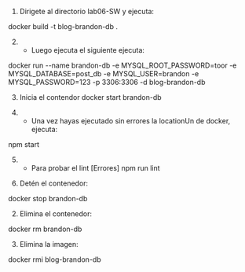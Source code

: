1. Dirigete al directorio lab06-SW y ejecuta: 

docker build -t blog-brandon-db .

2.  - Luego ejecuta el siguiente ejecuta:

docker run --name brandon-db -e MYSQL_ROOT_PASSWORD=toor -e MYSQL_DATABASE=post_db -e MYSQL_USER=brandon -e MYSQL_PASSWORD=123 -p 3306:3306 -d blog-brandon-db


3. Inicia el contendor
docker start brandon-db

4.  - Una vez hayas ejecutado sin errores la locationUn de docker, ejecuta:

npm start

5.  - Para probar el lint [Errores]
npm run lint




1. Detén el contenedor:

docker stop brandon-db

2. Elimina el contenedor:

docker rm brandon-db

3. Elimina la imagen:

docker rmi blog-brandon-db